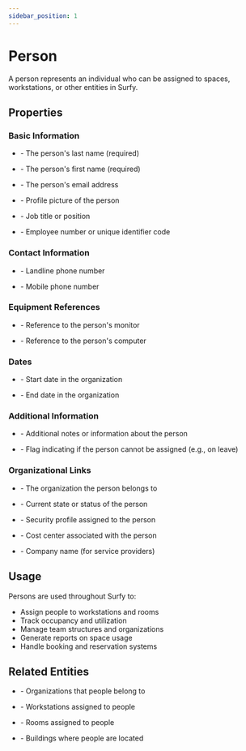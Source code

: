 ```yaml
---
sidebar_position: 1
---
```


# Person

A person represents an individual who can be assigned to spaces, workstations, or other entities in Surfy.

## Properties

### Basic Information
- **<P code="person:lastname" />** - The person's last name (required)
- **<P code="person:firstname" />** - The person's first name (required)
- **<P code="person:email" />** - The person's email address
- **<P code="person:picture" />** - Profile picture of the person
- **<P code="person:title" />** - Job title or position
- **<P code="person:code" />** - Employee number or unique identifier code

### Contact Information
- **<P code="person:telephone" />** - Landline phone number
- **<P code="person:cellphone" />** - Mobile phone number

### Equipment References
- **<P code="person:monitorReference" />** - Reference to the person's monitor
- **<P code="person:computerReference" />** - Reference to the person's computer

### Dates
- **<P code="person:startDate" />** - Start date in the organization
- **<P code="person:endDate" />** - End date in the organization

### Additional Information
- **<P code="person:info" />** - Additional notes or information about the person
- **<P code="person:notAffectable" />** - Flag indicating if the person cannot be assigned (e.g., on leave)

### Organizational Links
- **<P code="person:organization" />** - The organization the person belongs to
- **<P code="person:personState" />** - Current state or status of the person
- **<P code="person:personSecurityProfile" />** - Security profile assigned to the person
- **<P code="person:costCenter" />** - Cost center associated with the person
- **<P code="person:company" />** - Company name (for service providers)

## Usage

Persons are used throughout Surfy to:
- Assign people to workstations and rooms
- Track occupancy and utilization
- Manage team structures and organizations
- Generate reports on space usage
- Handle booking and reservation systems

## Related Entities

- **<P code="organization" />** - Organizations that people belong to
- **<P code="workplace" />** - Workstations assigned to people
- **<P code="room" />** - Rooms assigned to people
- **<P code="building" />** - Buildings where people are located

